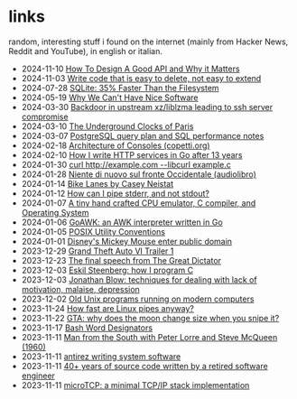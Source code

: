 links
=====

random, interesting stuff i found on the internet (mainly from Hacker News,
Reddit and YouTube), in english or italian.

- 2024-11-10 [How To Design A Good API and Why it Matters](https://www.youtube.com/watch?v=aAb7hSCtvGw)
- 2024-11-03 [Write code that is easy to delete, not easy to extend](https://programmingisterrible.com/post/139222674273/write-code-that-is-easy-to-delete-not-easy-to)
- 2024-07-28 [SQLite: 35% Faster Than the Filesystem](https://sqlite.org/fasterthanfs.html)
- 2024-05-19 [Why We Can't Have Nice Software](https://andrewkelley.me/post/why-we-cant-have-nice-software.html)
- 2024-03-30 [Backdoor in upstream xz/liblzma leading to ssh server compromise](https://www.openwall.com/lists/oss-security/2024/03/29/4)
- 2024-03-10 [The Underground Clocks of Paris](https://youtube.com/watch?v=gol_p2aWrJg)
- 2024-03-07 [PostgreSQL query plan and SQL performance notes](https://gist.github.com/pechorin/693ec960d850aeac5732383a547d1e17)
- 2024-02-18 [Architecture of Consoles (copetti.org)](https://www.copetti.org/writings/consoles/)
- 2024-02-10 [How I write HTTP services in Go after 13 years](https://grafana.com/blog/2024/02/09/how-i-write-http-services-in-go-after-13-years/)
- 2024-01-30 [curl http://example.com --libcurl example.c](https://everything.curl.dev/libcurl/libcurl)
- 2024-01-28 [Niente di nuovo sul fronte Occidentale (audiolibro)](https://www.youtube.com/playlist?list=PLV8YXKhnMoJLUG4yMX9lymb0azd8zqm5w)
- 2024-01-14 [Bike Lanes by Casey Neistat](https://www.youtube.com/watch?v=bzE-IMaegzQ)
- 2024-01-12 [How can I pipe stderr, and not stdout?](https://stackoverflow.com/questions/2342826/how-can-i-pipe-stderr-and-not-stdout)
- 2024-01-07 [A tiny hand crafted CPU emulator, C compiler, and Operating System](https://github.com/rswier/swieros)
- 2024-01-06 [GoAWK: an AWK interpreter written in Go](https://github.com/benhoyt/goawk)
- 2024-01-05 [POSIX Utility Conventions](https://pubs.opengroup.org/onlinepubs/9699919799/basedefs/V1_chap12.html)
- 2024-01-01 [Disney's Mickey Mouse enter public domain](https://www.bbc.com/news/entertainment-arts-67833411)
- 2023-12-29 [Grand Theft Auto VI Trailer 1](https://www.youtube.com/watch?v=QdBZY2fkU-0)
- 2023-12-23 [The final speech from The Great Dictator](https://www.charliechaplin.com/en/articles/29-the-final-speech-from-the-great-dictator-ei7oofoof6Ahth)
- 2023-12-03 [Eskil Steenberg: how I program C](https://www.youtube.com/watch?v=443UNeGrFoM)
- 2023-12-03 [Jonathan Blow: techniques for dealing with lack of motivation, malaise, depression](https://www.youtube.com/watch?v=i7kh8pNRWOo)
- 2023-12-02 [Old Unix programs running on modern computers](https://github.com/rsc/unix)
- 2023-11-24 [How fast are Linux pipes anyway?](https://mazzo.li/posts/fast-pipes.html)
- 2023-11-22 [GTA: why does the moon change size when you snipe it?](https://insiderockstarnorth.blogspot.com/2023/11/why-does-moon-change-size-when-you.html)
- 2023-11-17 [Bash Word Designators](https://www.gnu.org/software/bash/manual/html_node/Word-Designators.html)
- 2023-11-11 [Man from the South with Peter Lorre and Steve McQueen (1960)](https://www.youtube.com/watch?v=zvyaovvQ0TI)
- 2023-11-11 [antirez writing system software](https://www.youtube.com/playlist?list=PLrEMgOSrS_3fghr8ez63xKFNF-BA6Pz13)
- 2023-11-11 [40+ years of source code written by a retired software engineer](https://dunfield.themindfactory.com/dnldsrc.htm)
- 2023-11-11 [microTCP: a minimal TCP/IP stack implementation](https://github.com/cozis/microtcp)
